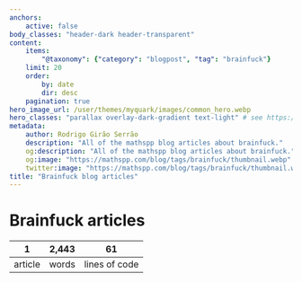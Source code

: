 ```yaml
---
anchors:
    active: false
body_classes: "header-dark header-transparent"
content:
    items:
        "@taxonomy": {"category": "blogpost", "tag": "brainfuck"}
    limit: 20
    order:
        by: date
        dir: desc
    pagination: true
hero_image_url: /user/themes/myquark/images/common_hero.webp
hero_classes: "parallax overlay-dark-gradient text-light" # see https://demo.getgrav.org/blog-skeleton/blog/hero-classes
metadata:
    author: Rodrigo Girão Serrão
    description: "All of the mathspp blog articles about brainfuck."
    og:description: "All of the mathspp blog articles about brainfuck."
    og:image: "https://mathspp.com/blog/tags/brainfuck/thumbnail.webp"
    twitter:image: "https://mathspp.com/blog/tags/brainfuck/thumbnail.webp"
title: "Brainfuck blog articles"
---
```


# Brainfuck articles


<table class="stats-table">
    <thead>
        <tr>
            <th style="text-align: center;">1</th>
            <th style="text-align: center;">2,443</th>
            <th style="text-align: center;">61</th>
        </tr>
    </thead>
    <tbody>
        <tr>
            <td style="text-align: center;">article</td>
            <td style="text-align: center;">words</td>
            <td style="text-align: center;">lines of code</td>
        </tr>
    </tbody>
</table>